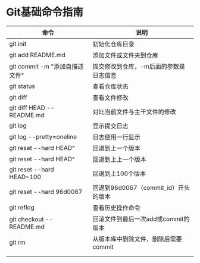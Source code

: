 # Git基础命令指南

| 命令                         | 说明                         |
| -------------------------- | -------------------------- |
| git init                   | 初始化仓库目录                    |
| git add README.md          | 添加文件或文件夹到仓库                |
| git commit -m "添加自描述文件"    | 提交修改到仓库，-m后面的参数是日志信息       |
| git status                 | 查看仓库状态                     |
| git diff                   | 查看文件修改                     |
| git diff HEAD -- README.md | 对比当前文件与主干文件的修改             |
| git log                    | 显示提交日志                     |
| git log --pretty=oneline   | 日志使用一行显示                   |
| git reset --hard HEAD^     | 回退到上一个版本                   |
| git reset --hard HEAD^     | 回退到上上一个版本                  |
| git reset --hard HEAD~100  | 回退到上100个版本                 |
| git reset --hard 96d0067   | 回退到96d0067（commit_id）开头的版本 |
| git reflog                 | 查看历史操作命令                   |
| git checkout -- README.md  | 回滚文件到最后一次add或commit的版本     |
| git rm                     | 从版本库中删除文件，删除后需要commit      |
|                            |                            |
|                            |                            |

